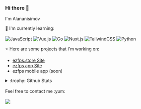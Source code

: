 ### Hi there 👋

I'm Alananisimov

:page_with_curl: I'm currently learning:
<br><br>
![JavaScript](https://img.shields.io/badge/javascript-%23323330.svg?style=for-the-badge&logo=javascript&logoColor=%23F7DF1E)
![Vue.js](https://img.shields.io/badge/vuejs-%2335495e.svg?style=for-the-badge&logo=vuedotjs&logoColor=%234FC08D)
![Go](https://img.shields.io/badge/go-%2300ADD8.svg?style=for-the-badge&logo=go&logoColor=white)
![Nuxt.js](https://img.shields.io/badge/Nuxt-002E3B?style=for-the-badge&logo=nuxtdotjs&logoColor=#00DC82)
![TailwindCSS](https://img.shields.io/badge/tailwindcss-%2338B2AC.svg?style=for-the-badge&logo=tailwind-css&logoColor=white)
![Python](https://img.shields.io/badge/python-3670A0?style=for-the-badge&logo=python&logoColor=ffdd54)

:star: Here are some projects that I'm working on:
- [ezfps.store Site](https://www.ezfps.store/)
- [ezfps app Site](https://www.launcher.ezfps.store/)
- ezfps mobile app (soon)

<details>
<summary>:trophy: Github Stats</summary>
<img src="https://github-readme-stats.vercel.app/api?username=alananisimov&show_icons=true&theme=ayu-mirage&count_private=true">
<img src="ttps://github-readme-stats.vercel.app/api/top-langs/?username=alananisimov&layout=compact&langs_count=7&theme=ayu-mirage">
</details>

<br>
Feel free to contact me :yum:
<br><br>
<a href="https://t.me/hollz69" target="_blank"><img src="https://img.shields.io/badge/Telegram-%40hollz69-28a8ea"></a>
